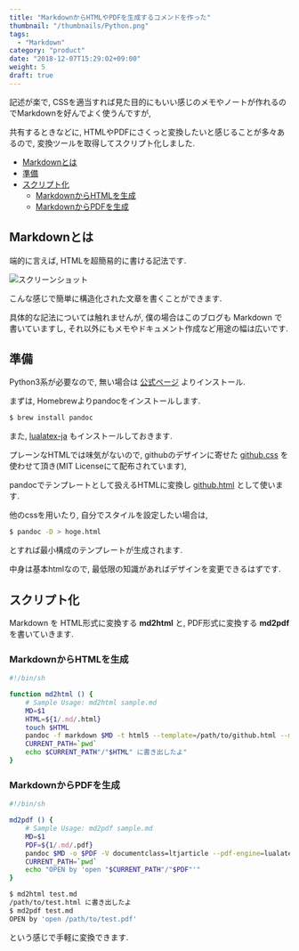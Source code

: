 ```yaml
---
title: "MarkdownからHTMLやPDFを生成するコメンドを作った"
thumbnail: "/thumbnails/Python.png"
tags:
  - "Markdown"
category: "product"
date: "2018-12-07T15:29:02+09:00"
weight: 5
draft: true
---
```


記述が楽で, CSSを適当すれば見た目的にもいい感じのメモやノートが作れるのでMarkdownを好んでよく使うんですが,



共有するときなどに, HTMLやPDFにさくっと変換したいと感じることが多々あるので, 変換ツールを取得してスクリプト化しました.

- [Markdownとは](#markdownとは)
- [準備](#準備)
- [スクリプト化](#スクリプト化)
  - [MarkdownからHTMLを生成](#markdownからhtmlを生成)
  - [MarkdownからPDFを生成](#markdownからpdfを生成)

## Markdownとは

端的に言えば, HTMLを超簡易的に書ける記法です.

![スクリーンショット](/media/images/markdown.png)

こんな感じで簡単に構造化された文章を書くことができます.

具体的な記法については触れませんが, 僕の場合はこのブログも Markdown で書いていますし, それ以外にもメモやドキュメント作成など用途の幅は広いです.

## 準備

Python3系が必要なので, 無い場合は [公式ページ](https://www.python.org/) よりインストール.

まずは, Homebrewよりpandocをインストールします.

``` bash
$ brew install pandoc
```

また,
[lualatex-ja](https://ja.osdn.net/projects/luatex-ja/wiki/LuaTeX-ja%E3%81%AE%E4%BD%BF%E3%81%84%E6%96%B9#h2-.E3.82.A4.E3.83.B3.E3.82.B9.E3.83.88.E3.83.BC.E3.83.AB.E3.83.BB.E3.82.A2.E3.83.83.E3.83.97.E3.83.87.E3.83.BC.E3.83.88.E6.96.B9.E6.B3.95)
もインストールしておきます.

プレーンなHTMLでは味気がないので, githubのデザインに寄せた
[github.css](https://github.com/sindresorhus/github-markdown-css)
を使わせて頂き(MIT Licenseにて配布されています),

pandocでテンプレートとして扱えるHTMLに変換し
[github.html](https://github.com/kaito1002/wrap_github_html/blob/master/github.html)
として使います.

他のcssを用いたり, 自分でスタイルを設定したい場合は,

``` bash
$ pandoc -D > hoge.html
```

とすれば最小構成のテンプレートが生成されます.

中身は基本htmlなので, 最低限の知識があればデザインを変更できるはずです.

## スクリプト化

Markdown を HTML形式に変換する **md2html** と,
PDF形式に変換する **md2pdf** を書いていきます.

### MarkdownからHTMLを生成

``` bash
#!/bin/sh

function md2html () {
    # Sample Usage: md2html sample.md
    MD=$1
    HTML=${1/.md/.html}
    touch $HTML
    pandoc -f markdown $MD -t html5 --template=/path/to/github.html --metadata pagetitle="initial title" -o $HTML
    CURRENT_PATH=`pwd`
    echo $CURRENT_PATH"/"$HTML" に書き出したよ"
}
```

### MarkdownからPDFを生成

``` bash
#!/bin/sh

md2pdf () {
    # Sample Usage: md2pdf sample.md
    MD=$1
    PDF=${1/.md/.pdf}
    pandoc $MD -o $PDF -V documentclass=ltjarticle --pdf-engine=lualatex
    CURRENT_PATH=`pwd`
    echo "OPEN by 'open "$CURRENT_PATH"/"$PDF"'"
}
```

``` bash
$ md2html test.md
/path/to/test.html に書き出したよ
$ md2pdf test.md
OPEN by 'open /path/to/test.pdf'
```

という感じで手軽に変換できます.
